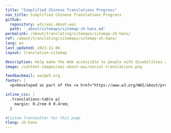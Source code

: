 ```yaml
---
title: "Simplified Chinese Translations Progress"
nav_title: Simplified Chinese Translations Progress
github:
  repository: w3c/wai-about-wai
  path: '_about/sitemaps/sitemap-zh-hans.md'
permalink: /about/translating/sitemaps/sitemap-zh-hans/
ref: /about/translating/sitemaps/sitemap-zh-hans/
lang: en
last_updated: 2023-11-06
layout: translation-sitemap

description: Help make the Web accessible to people with disabilities around the world. We appreciate your contributions to translating W3C WAI accessibility resources.
image: /content-images/wai-about-wai/social-translations.png

feedbackmail: wai@w3.org
footer: |
  <p>Developed as part of the <a href="https://www.w3.org/WAI/about/projects/wai-coop/">WAI-CooP project</a>, co-funded by the European Commission.</p>

inline_css: |
  .translations-table p{
    margin: 0.2rem 0 0.4rem;
  }

#Custom frontmatter for this page
tlang: zh-hans
---
```

